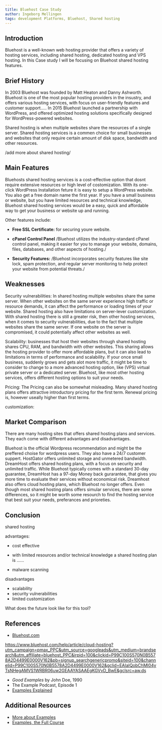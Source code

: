 ```yaml
---
title: Bluehost Case Study
author: Ingeborg Mellingen
tags: development Platforms, Bluehost, Shared hosting
---
```


## Introduction

Bluehost is a well-known web hosting provider that offers a variety of hosting services, including shared hosting, dedicated hosting and VPS hosting. In this Case study I will be focusing on Bluehost shared hosting features.

## Brief History

In 2003 Bluehost was founded by Matt Heaton and Danny Ashworth. Bluehost is one of the most popular hosting providers in the insustry, and offers various hosting services, with focus on user-friendly features and customer support..... In 2015 Bluehost launched a partnership with WordPress, and offered optimized hosting solutions specifically designed for WordPress-powered websites.

Shared hosting is when multiple websites share the resources of a single server. Shared hosting services is a commen choice for small businesses and websites that only require certain amount of disk space, bandwidth and other resources.

/add more about shared hosting/

## Main Features

Bluehosts shared hosting services is a cost-effective option that dosnt require extensive resources or high level of costomization. With its one-click WordPress Installation feture it is easy to setup a WordPress website. You also get a free domain name the first year. If you have a small business or website, but you have limited resources and technical knowledge, Bluehost shared hosting services would be a easy, quick and affordable way to get your business or website up and running.

Other features include:

- **Free SSL Certificate:** for securing youre website.

- **cPanel Control Panel** /Bluehost utilizes the industry-standard cPanel control panel, making it easier for you to manage your website, domains, files, databases, and other aspects of hosting./
- **Security Features:** /Bluehost incorporates security features like site lock, spam protection, and regular server monitoring to help protect your website from potential threats./

## Weaknesses

Security vulnerabilities:
In shared hosting multiple websites share the same server. When other websites on the same server experience high traffic or resource demands, it can affect the performance or loading times of your website. Shared hosting also have limitations on server-lever customization. With shared hosting there is still a greater risk, then other hosting services, when it comes to security vulnerabilities, due to the fact that multiple websites share the same server. If one website on the server is compromised, it could potentially affect other websites as well.

Scalability:
businesses that host their websites through shared hosting shares CPU, RAM, and bandwidth with other websites. This sharing allows the hosting provider to offer more affordable plans, but it can also lead to limitations in terms of performance and scalability. If your once small business, suddenly grows and gets alot more traffic, it might be time to consider to change to a more advanced hosting option, like (VPS) virtual private server or a dedicated server. Bluehost, like most other hosting services, offers different hosting options to suit your needs.

Pricing:
The Pricing can also be somewhat misleading. Many shared hosting plans offers attractive introductory pricing for the first term. Renewal pricing is, however useally higher than first terms.

customization:

## Market Comparison

There are many hosting sites that offers shared hosting plans and services. They each come with different advantages and disadvantages.

Bluehost is the official Wordpress recommendation and might be the preffered choise for wordpress users. They also have a 24/7 customer suppert. HostGator offers unlimited storage and unmetered bandwidth. DreamHost offers shared hosting plans, with a focus on security and unlimited traffic. While Bluehost typically comes with a standard 30-day guarantee, DreamHost has a 97-day Money back gurarantee, that gives you more time to evaluate their services without economical risk.
Dreamhost also offers cloud hosting plans, which Bluehost no longer offers. Even though most shared hosting plans offers simular services, there are some differences, so it might be worth some resourch to find the hosting service that best suit your needs, preferances and prioreties.

## Conclusion

shared hosting

advantages:

- cost effective
- with limited resources and/or technical knowledge a shared hosting plan is ......

- malware scanning

disadvantages

- scalability
- security vulnerabilities
- limited customization

What does the future look like for this tool?

## References

- [Bluehost.com](https://www.bluehost.com)

https://www.bluehost.com/help/article/cloud-hosting?utm_campaign=pmax_PPC&utm_source=googleads&utm_medium=brandsearch&utm_affiliate=bluehost_PPC&irpid=100&clickid=P99C100S570N0B5578A2D4499E0000V162&pb=signup_searchgenericpromo&siteid=100&channelid=P99C100S570N0B5578A2D4499E0000V162&gclid=EAIaIQobChMI04yTsNHegAMVS1WRBR06uw2GEAAYASAAEgKGVvD_BwE&gclsrc=aw.ds

- _Good Examples_ by John Doe, 1990
- The Example Podcast, Episode 1
- [Examples Explained](https://youtu.be/dQw4w9WgXcQ)

## Additional Resources

- [More about Examples](https://example.com)
- [Examples, the Full Course](https://youtu.be/dQw4w9WgXcQ)
